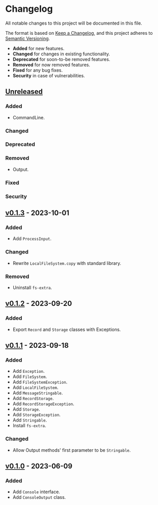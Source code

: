 # Changelog

All notable changes to this project will be documented in this file.

The format is based on [Keep a Changelog](https://keepachangelog.com/en/1.0.0/),
and this project adheres to [Semantic Versioning](https://semver.org/spec/v2.0.0.html).

-   **Added** for new features.
-   **Changed** for changes in existing functionality.
-   **Deprecated** for soon-to-be removed features.
-   **Removed** for now removed features.
-   **Fixed** for any bug fixes.
-   **Security** in case of vulnerabilities.

## [Unreleased](https://github.com/paulshryock/node-abstractions.git/compare/HEAD..v0.1.3)

### Added

-   CommandLine.

### Changed

### Deprecated

### Removed

-   Output.

### Fixed

### Security

## [v0.1.3](https://github.com/paulshryock/node-abstractions.git/releases/tag/v0.1.3) - 2023-10-01

### Added

-   Add `ProcessInput`.

### Changed

-   Rewrite `LocalFileSystem.copy` with standard library.

### Removed

-   Uninstall `fs-extra`.

## [v0.1.2](https://github.com/paulshryock/node-abstractions.git/releases/tag/v0.1.2) - 2023-09-20

### Added

-   Export `Record` and `Storage` classes with Exceptions.

## [v0.1.1](https://github.com/paulshryock/node-abstractions.git/releases/tag/v0.1.1) - 2023-09-18

### Added

-   Add `Exception`.
-   Add `FileSystem`.
-   Add `FileSystemException`.
-   Add `LocalFileSystem`.
-   Add `MessageStringable`.
-   Add `RecordStorage`.
-   Add `RecordStorageException`.
-   Add `Storage`.
-   Add `StorageException`.
-   Add `Stringable`.
-   Install `fs-extra`.

### Changed

-   Allow Output methods' first parameter to be `Stringable`.

## [v0.1.0](https://github.com/paulshryock/node-abstractions/releases/tag/v0.1.0) - 2023-06-09

### Added

-   Add `Console` interface.
-   Add `ConsoleOutput` class.
